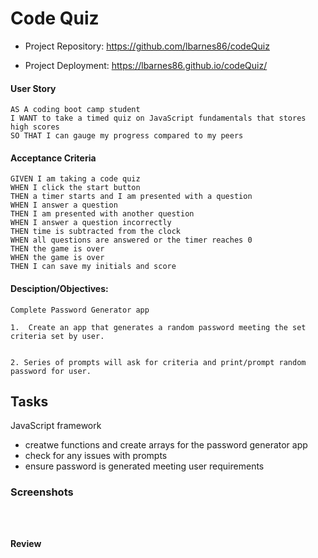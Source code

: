 
# Code Quiz

- Project Repository: https://github.com/lbarnes86/codeQuiz

- Project Deployment:  https://lbarnes86.github.io/codeQuiz/



#### User Story
```
AS A coding boot camp student
I WANT to take a timed quiz on JavaScript fundamentals that stores high scores
SO THAT I can gauge my progress compared to my peers

```


#### Acceptance Criteria

```
GIVEN I am taking a code quiz
WHEN I click the start button
THEN a timer starts and I am presented with a question
WHEN I answer a question
THEN I am presented with another question
WHEN I answer a question incorrectly
THEN time is subtracted from the clock
WHEN all questions are answered or the timer reaches 0
THEN the game is over
WHEN the game is over
THEN I can save my initials and score

```

#### Desciption/Objectives:

```
Complete Password Generator app

1.  Create an app that generates a random password meeting the set criteria set by user.


2. Series of prompts will ask for criteria and print/prompt random password for user.

```


## Tasks

JavaScript framework 
- creatwe functions and create arrays for the password generator app
- check for any issues with prompts
- ensure password is generated meeting user requirements



### Screenshots
```



```

#### Review
```

```